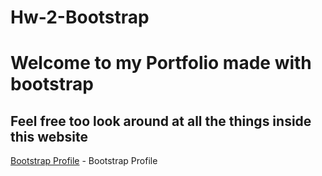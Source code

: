 # Hw-2-Bootstrap

# Welcome to my Portfolio made with bootstrap

## Feel free too look around at all the things inside this website

[Bootstrap Profile](../index.html) - Bootstrap Profile